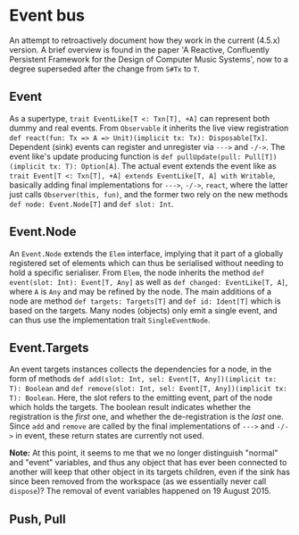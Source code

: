 # Event bus

An attempt to retroactively document how they work in the current (4.5.x) version. A brief overview is found in
the paper 'A Reactive, Confluently Persistent Framework for the Design of Computer Music Systems', now to a degree
superseded after the change from `S#Tx` to `T`.

## Event

As a supertype, `trait EventLike[T <: Txn[T], +A]` can represent both dummy and real events. From `Observable` it
inherits the live view registration `def react(fun: Tx => A => Unit)(implicit tx: Tx): Disposable[Tx]`. Dependent
(sink) events can register and unregister via `--->` and `-/->`. The event like's update producing function is
`def pullUpdate(pull: Pull[T])(implicit tx: T): Option[A]`. The actual event extends the event like as
`trait Event[T <: Txn[T], +A] extends EventLike[T, A] with Writable`, basically adding final implementations for
`--->`, `-/->`, `react`, where the latter just calls `Observer(this, fun)`, and the former two rely on the new
methods `def node: Event.Node[T]` and `def slot: Int`.

## Event.Node

An `Event.Node` extends the `Elem` interface, implying that it part of a globally registered set of elements which can
thus  be serialised without needing to hold a specific serialiser. From `Elem`, the node inherits the method
`def event(slot: Int): Event[T, Any]` as well as `def changed: EventLike[T, A]`, where `A` is `Any` and may be refined
by the node. The main additions of a node are method `def targets: Targets[T]` and `def id: Ident[T]` which is based on
the targets. Many nodes (objects) only emit a single event, and can thus use the implementation trait `SingleEventNode`.

## Event.Targets

An event targets instances collects the dependencies for a node, in the form of methods
`def add(slot: Int, sel: Event[T, Any])(implicit tx: T): Boolean` and
`def remove(slot: Int, sel: Event[T, Any])(implicit tx: T): Boolean`. Here, the slot refers to the emitting event,
part of the node which holds the targets. The boolean result indicates whether the registration is the _first_ one,
and whether the de-registration is the _last_ one. Since `add` and `remove` are called by the final implementations
of `--->` and `-/->` in event, these return states are currently not used.

__Note:__ At this point, it seems to me that we no longer distinguish "normal" and "event" variables, and thus
any object that has ever been connected to another will keep that other object in its targets children, even if
the sink has since been removed from the workspace (as we essentially never call `dispose`)? The removal of
event variables happened on 19 August 2015.

## Push, Pull

